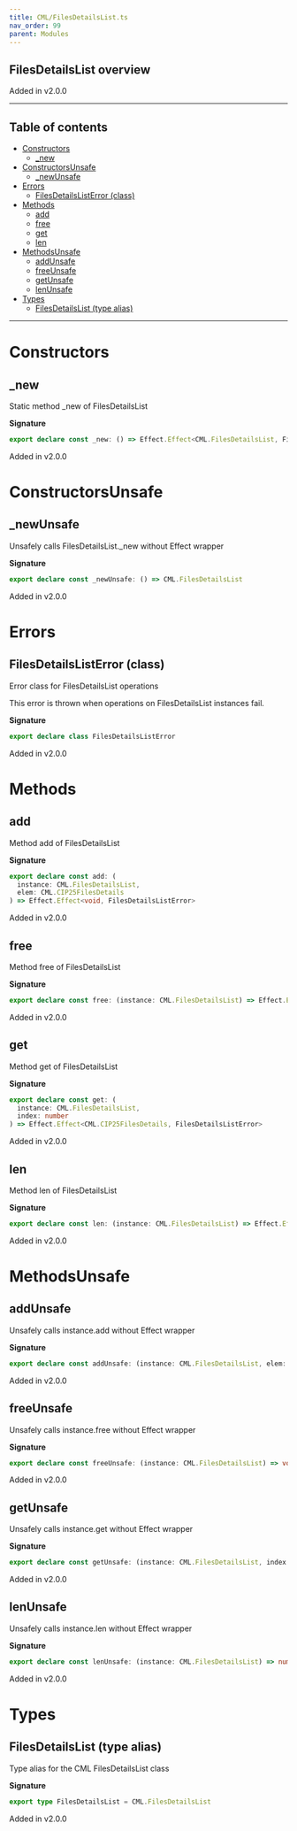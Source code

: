 ```yaml
---
title: CML/FilesDetailsList.ts
nav_order: 99
parent: Modules
---
```


## FilesDetailsList overview

Added in v2.0.0

---

<h2 class="text-delta">Table of contents</h2>

- [Constructors](#constructors)
  - [\_new](#_new)
- [ConstructorsUnsafe](#constructorsunsafe)
  - [\_newUnsafe](#_newunsafe)
- [Errors](#errors)
  - [FilesDetailsListError (class)](#filesdetailslisterror-class)
- [Methods](#methods)
  - [add](#add)
  - [free](#free)
  - [get](#get)
  - [len](#len)
- [MethodsUnsafe](#methodsunsafe)
  - [addUnsafe](#addunsafe)
  - [freeUnsafe](#freeunsafe)
  - [getUnsafe](#getunsafe)
  - [lenUnsafe](#lenunsafe)
- [Types](#types)
  - [FilesDetailsList (type alias)](#filesdetailslist-type-alias)

---

# Constructors

## \_new

Static method \_new of FilesDetailsList

**Signature**

```ts
export declare const _new: () => Effect.Effect<CML.FilesDetailsList, FilesDetailsListError>
```

Added in v2.0.0

# ConstructorsUnsafe

## \_newUnsafe

Unsafely calls FilesDetailsList.\_new without Effect wrapper

**Signature**

```ts
export declare const _newUnsafe: () => CML.FilesDetailsList
```

Added in v2.0.0

# Errors

## FilesDetailsListError (class)

Error class for FilesDetailsList operations

This error is thrown when operations on FilesDetailsList instances fail.

**Signature**

```ts
export declare class FilesDetailsListError
```

Added in v2.0.0

# Methods

## add

Method add of FilesDetailsList

**Signature**

```ts
export declare const add: (
  instance: CML.FilesDetailsList,
  elem: CML.CIP25FilesDetails
) => Effect.Effect<void, FilesDetailsListError>
```

Added in v2.0.0

## free

Method free of FilesDetailsList

**Signature**

```ts
export declare const free: (instance: CML.FilesDetailsList) => Effect.Effect<void, FilesDetailsListError>
```

Added in v2.0.0

## get

Method get of FilesDetailsList

**Signature**

```ts
export declare const get: (
  instance: CML.FilesDetailsList,
  index: number
) => Effect.Effect<CML.CIP25FilesDetails, FilesDetailsListError>
```

Added in v2.0.0

## len

Method len of FilesDetailsList

**Signature**

```ts
export declare const len: (instance: CML.FilesDetailsList) => Effect.Effect<number, FilesDetailsListError>
```

Added in v2.0.0

# MethodsUnsafe

## addUnsafe

Unsafely calls instance.add without Effect wrapper

**Signature**

```ts
export declare const addUnsafe: (instance: CML.FilesDetailsList, elem: CML.CIP25FilesDetails) => void
```

Added in v2.0.0

## freeUnsafe

Unsafely calls instance.free without Effect wrapper

**Signature**

```ts
export declare const freeUnsafe: (instance: CML.FilesDetailsList) => void
```

Added in v2.0.0

## getUnsafe

Unsafely calls instance.get without Effect wrapper

**Signature**

```ts
export declare const getUnsafe: (instance: CML.FilesDetailsList, index: number) => CML.CIP25FilesDetails
```

Added in v2.0.0

## lenUnsafe

Unsafely calls instance.len without Effect wrapper

**Signature**

```ts
export declare const lenUnsafe: (instance: CML.FilesDetailsList) => number
```

Added in v2.0.0

# Types

## FilesDetailsList (type alias)

Type alias for the CML FilesDetailsList class

**Signature**

```ts
export type FilesDetailsList = CML.FilesDetailsList
```

Added in v2.0.0
